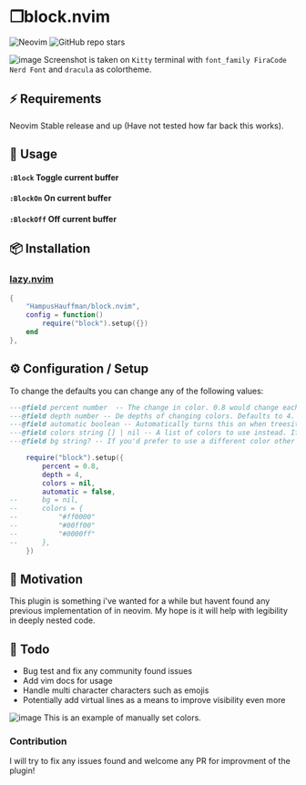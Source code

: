 # ❐block.nvim
![Neovim](https://img.shields.io/badge/NeoVim-%2357A143.svg?&style=for-the-badge&logo=neovim&logoColor=white)
![GitHub repo stars](https://img.shields.io/github/stars/HampusHauffman/block.nvim?style=flat&logo=github&logoColor=whitesmoke&label=Stars⭐️ )

![image](https://user-images.githubusercontent.com/3845743/245099616-f6259c1d-3901-4860-8b4a-21e63f2f00db.png)
Screenshot is taken on `Kitty` terminal with `font_family FiraCode Nerd Font` and `dracula` as colortheme.
## ⚡️ Requirements
Neovim Stable release and up (Have not tested how far back this works).
## 🚀 Usage
#### `:Block` Toggle current buffer
#### `:BlockOn` On current buffer
#### `:BlockOff` Off current buffer

## 📦 Installation
### [lazy.nvim](https://github.com/folke/lazy.nvim)
```lua
{
    "HampusHauffman/block.nvim",
    config = function()
        require("block").setup({})
    end
},
```
## ⚙️ Configuration / Setup
To change the defaults you can change any of the following values: 
```lua
---@field percent number  -- The change in color. 0.8 would change each box to be 20% darker than the last and 1.2 would be 20% brighter.
---@field depth number -- De depths of changing colors. Defaults to 4. After this the colors reset. Note that the first color is taken from your "Normal" highlight so a 4 is 3 new colors.
---@field automatic boolean -- Automatically turns this on when treesitter finds a parser for the current file.
---@field colors string [] | nil -- A list of colors to use instead. If this is set percent and depth are not taken into account.
---@field bg string? -- If you'd prefer to use a different color other than the default "Normal" highlight.

    require("block").setup({
        percent = 0.8,
        depth = 4,
        colors = nil,
        automatic = false,
--      bg = nil,
--      colors = {
--          "#ff0000"
--          "#00ff00"
--          "#0000ff"
--      },
    })
```

## 🤔 Motivation
This plugin is something i've wanted for a while but havent found any previous implementation of in neovim. 
My hope is it will help with legibility in deeply nested code.

## 📝 Todo
* Bug test and fix any community found issues
* Add vim docs for usage
* Handle multi character characters such as emojis
* Potentially add virtual lines as a means to improve visibility even more

![image](https://user-images.githubusercontent.com/3845743/245100148-f392affa-4d5b-4c46-8bcb-56d9356a53e8.png)
This is an example of manually set colors.

### Contribution
I will try to fix any issues found and welcome any PR for improvment of the plugin!
